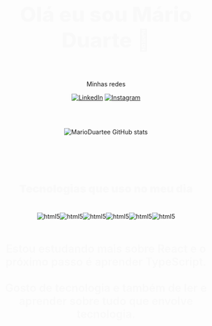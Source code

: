 <div style=" text-align: center">

### <h1 style="font-size: 48px; font-weight: 800; color: #F9F9F9">Olá eu sou Mário Duarte 👋</h1>

</br>
<p>Minhas redes</p>

[![LinkedIn](https://img.shields.io/badge/LinkedIn-0077B5?style=for-the-badge&logo=linkedin&logoColor=white)](https://www.linkedin.com/in/mario-duarte-3923431b8/)
[![Instagram](https://img.shields.io/badge/Instagram-E4405F?style=for-the-badge&logo=instagram&logoColor=white)](https://www.instagram.com/marioduartec/)

</br></br>


![MarioDuartee GitHub stats](https://github-readme-stats.vercel.app/api?username=MarioDuartee&show_icons=true&theme=merko)

</div>
</br></br></br></br>

<p style="color: #F9F9F9;; text-align: center; font-size: 25px; font-weight: 900">Tecnologias que uso no meu dia</p>

<div style="display: flex; justify-content: center; margin-top: 40px"></br>
    <img align="center" alt="html5" src="https://img.shields.io/badge/HTML5-E34F26?style=for-the-badge&logo=html5&logoColor=white">
    <img align="center" alt="html5" src="https://img.shields.io/badge/CSS3-1572B6?style=for-the-badge&logo=css3&logoColor=white">
    <img align="center" alt="html5" src="https://img.shields.io/badge/JavaScript-323330?style=for-the-badge&logo=javascript&logoColor=F7DF1E">
    <img align="center" alt="html5" src="https://img.shields.io/badge/React-20232A?style=for-the-badge&logo=react&logoColor=61DAFB">
    <img align="center" alt="html5" src="https://img.shields.io/badge/GIT-E44C30?style=for-the-badge&logo=git&logoColor=white">
    <img align="center" alt="html5" src="https://img.shields.io/badge/GitHub-100000?style=for-the-badge&logo=github&logoColor=white">
</div></br></br></br>

<div style="text-align: center; color: #F9F9F9;; font-size: 25px; font-weight: 600">
Estou estudando mais sobre React e o próximo passo é aprender TypeScript.
<br/>
<br/>
Gosto de tecnologia e também de ler e aprender sobre tudo que envolve 
tecnologia. 
</div>

